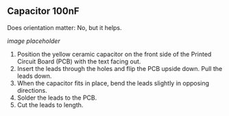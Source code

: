 ## Capacitor 100nF

Does orientation matter: No, but it helps.

*image placeholder*

1. Position the yellow ceramic capacitor on the front side of the Printed Circuit Board (PCB) with the text facing out.
2. Insert the leads through the holes and flip the PCB upside down. Pull the leads down.
3. When the capacitor fits in place, bend the leads slightly in opposing directions.
3. Solder the leads to the PCB.
4. Cut the leads to length.




